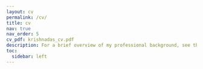 ```yaml
---
layout: cv
permalink: /cv/
title: cv
nav: true
nav_order: 5
cv_pdf: krishnadas_cv.pdf
description: For a brief overview of my professional background, see the description below. To view my full CV, click the PDF button.
toc:
  sidebar: left
---
```

